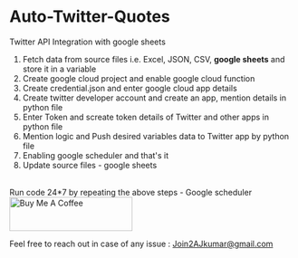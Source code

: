 # Auto-Twitter-Quotes

Twitter API Integration with google sheets

1. Fetch data from source files i.e. Excel, JSON, CSV, **google sheets** and store it in a variable
2. Create google cloud project and enable google cloud function
3. Create credential.json and enter google cloud app details
5. Create twitter developer account and create an app, mention details in python file
6. Enter Token and screate token details of Twitter and other apps in python file
8. Mention logic and Push desired variables data to Twitter app by python file
9. Enabling google scheduler and that's it
9. Update source files - google sheets
</br>
Run code 24*7 by repeating the above steps - Google scheduler
</br>
<a href="https://www.buymeacoffee.com/join2aj" target="_blank"><img src="https://cdn.buymeacoffee.com/buttons/v2/default-yellow.png" alt="Buy Me A Coffee" style="height: 60px !important;width: 217px !important;" ></a>

Feel free to reach out in case of any issue : Join2AJkumar@gmail.com
